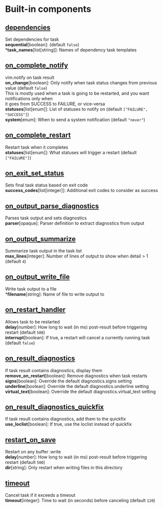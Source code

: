 # Built-in components

## [dependencies](../lua/overseer/component/dependencies.lua)

Set dependencies for task \
**sequential**[boolean]: (default `false`) \
\***task_names**[list[string]]: Names of dependency task templates

## [on_complete_notify](../lua/overseer/component/on_complete_notify.lua)

vim.notify on task result \
**on_change**[boolean]: Only notify when task status changes from previous value (default `false`) \
    This is mostly used when a task is going to be restarted, and you want notifications only when \
    it goes from SUCCESS to FAILURE, or vice-versa \
**statuses**[list[enum]]: List of statuses to notify on (default `["FAILURE", "SUCCESS"]`) \
**system**[enum]: When to send a system notification (default `"never"`)

## [on_complete_restart](../lua/overseer/component/on_complete_restart.lua)

Restart task when it completes \
**statuses**[list[enum]]: What statuses will trigger a restart (default `["FAILURE"]`)

## [on_exit_set_status](../lua/overseer/component/on_exit_set_status.lua)

Sets final task status based on exit code \
**success_codes**[list[integer]]: Additional exit codes to consider as success

## [on_output_parse_diagnostics](../lua/overseer/component/on_output_parse_diagnostics.lua)

Parses task output and sets diagnostics \
**parser**[opaque]: Parser definition to extract diagnostics from output

## [on_output_summarize](../lua/overseer/component/on_output_summarize.lua)

Summarize task output in the task list \
**max_lines**[integer]: Number of lines of output to show when detail > 1 (default `4`)

## [on_output_write_file](../lua/overseer/component/on_output_write_file.lua)

Write task output to a file \
\***filename**[string]: Name of file to write output to

## [on_restart_handler](../lua/overseer/component/on_restart_handler.lua)

Allows task to be restarted \
**delay**[number]: How long to wait (in ms) post-result before triggering restart (default `500`) \
**interrupt**[boolean]: If true, a restart will cancel a currently running task (default `false`)

## [on_result_diagnostics](../lua/overseer/component/on_result_diagnostics.lua)

If task result contains diagnostics, display them \
**remove_on_restart**[boolean]: Remove diagnostics when task restarts \
**signs**[boolean]: Override the default diagnostics.signs setting \
**underline**[boolean]: Override the default diagnostics.underline setting \
**virtual_text**[boolean]: Override the default diagnostics.virtual_text setting

## [on_result_diagnostics_quickfix](../lua/overseer/component/on_result_diagnostics_quickfix.lua)

If task result contains diagnostics, add them to the quickfix \
**use_loclist**[boolean]: If true, use the loclist instead of quickfix

## [restart_on_save](../lua/overseer/component/restart_on_save.lua)

Restart on any buffer :write \
**delay**[number]: How long to wait (in ms) post-result before triggering restart (default `500`) \
**dir**[string]: Only restart when writing files in this directory

## [timeout](../lua/overseer/component/timeout.lua)

Cancel task if it exceeds a timeout \
**timeout**[integer]: Time to wait (in seconds) before canceling (default `120`)

